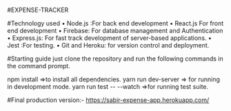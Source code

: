 #EXPENSE-TRACKER

#Technology used
•	Node.js :For back end  development
•	React.js For front end development
•	Firebase: For database management and Authentication
•	Express.js: For fast track development of server-based applications.
•	Jest :For testing. 
•	Git and Heroku: for version control and deployment.

#Starting guide
just clone the repository and run the following commands in the command prompt.

npm install =>to install all dependencies.
yarn run dev-server => for running in development mode.
yarn run test -- --watch =>for running test suite.

#Final production version:-
https://sabir-expense-app.herokuapp.com/

